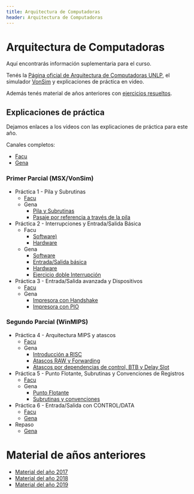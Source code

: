 ```yaml
---
title: Arquitectura de Computadoras
header: Arquitectura de Computadoras
---
```


# Arquitectura de Computadoras

Aquí encontrarás información suplementaria para el curso.

Tenés la [Página oficial de Arquitectura de Computadoras UNLP](http://weblidi.info.unlp.edu.ar/catedras/arquitecturaP2003/), el simulador  [VonSim](https://vonsim.github.io/) y explicaciones de práctica en video. 

Además tenés material de años anteriores con [ejercicios resueltos](2019/index.html).




## Explicaciones de práctica

Dejamos enlaces a los videos con las explicaciones de práctica para este año.

Canales completos:
* [Facu](https://www.youtube.com/channel/UCjDE_Uo6j-Vr4dcWK9mkd-A/playlists)
* [Gena](https://www.youtube.com/playlist?list=PLw3_MBoxXizjnv-60JtInvBu33MyExLgK)

### Primer Parcial (MSX/VonSim)

* Práctica 1 - Pila y Subrutinas
  * [Facu](https://www.youtube.com/watch?v=wYYpV7CaHBU&list=PLsJug27zlST8z3axrYsufsQdngTHeKHJ3)
  * Gena
    * [Pila y Subrutinas](https://www.youtube.com/watch?v=sMIxGFNLCRc&list=PLw3_MBoxXizjnv-60JtInvBu33MyExLgK)
    * [Pasaje por referencia a través de la pila](https://www.youtube.com/watch?v=VmarGadswOY&list=PLw3_MBoxXizjnv-60JtInvBu33MyExLgK&index=3)
* Práctica 2 - Interrupciones y Entrada/Salida Básica
  * Facu
    * [Software)](https://www.youtube.com/playlist?list=PLsJug27zlST_0jOif-YPPYdAHN4D-abXD)
    *  [Hardware](https://www.youtube.com/playlist?list=PLsJug27zlST-maYlfqJdK4reF5nEwmya2)
  * Gena
    * [Software](https://www.youtube.com/watch?v=_CanVjlLdU8)
    * [Entrada/Salida básica](https://www.youtube.com/watch?v=k86LvLRs-CM)
    * [Hardware](https://www.youtube.com/watch?v=nvtzp2ZGVdU)
    * [Ejercicio doble Interrupción](https://www.youtube.com/watch?v=e8Sd5BswGEI)
  <!-- * [Práctica Resuelta](apuntes/p2resuelta.docx) -->
* Práctica 3 - Entrada/Salida avanzada y Dispositivos
  * [Facu](https://www.youtube.com/playlist?list=PLsJug27zlST9plIJmaVJjoPoA8Jmoin5p)
  * Gena
    * [Impresora con Handshake](https://www.youtube.com/watch?v=RF0GO8DPCtw&list=PLw3_MBoxXizjnv-60JtInvBu33MyExLgK&index=8)
    * [Impresora con PIO](https://www.youtube.com/watch?v=6mEooTHPEMc&list=PLw3_MBoxXizjnv-60JtInvBu33MyExLgK&index=10)
  


### Segundo Parcial (WinMIPS)
* Práctica 4 - Arquitectura MIPS y atascos
  * [Facu](https://www.youtube.com/playlist?list=PLsJug27zlST_R6ePpsdaHkoMQ63g_HrWH)
  * Gena
    * [Introducción a RISC](https://www.youtube.com/watch?v=NFAXyoqioUk&list=PLw3_MBoxXizjnv-60JtInvBu33MyExLgK&index=10)
    * [Atascos RAW y Forwarding](https://www.youtube.com/watch?v=n04NT1pIL-A&list=PLw3_MBoxXizjnv-60JtInvBu33MyExLgK&index=11)
    * [Atascos por dependencias de control, BTB y Delay Slot](https://www.youtube.com/watch?v=Nt2h2CfdgKw&list=PLw3_MBoxXizjnv-60JtInvBu33MyExLgK&index=12)
* Práctica 5 - Punto Flotante, Subrutinas y Convenciones de Registros
  * [Facu](https://www.youtube.com/playlist?list=PLsJug27zlST_zE4ZFbV0XsCcglULQAdxG)
  * Gena
    * [Punto Flotante](https://www.youtube.com/watch?v=uXzYixdnt8A&list=PLw3_MBoxXizjnv-60JtInvBu33MyExLgK&index=13)
    * [Subrutinas y convenciones](https://www.youtube.com/watch?v=kGLZgBJhYgk&list=PLw3_MBoxXizjnv-60JtInvBu33MyExLgK&index=14)
* Práctica 6 - Entrada/Salida con CONTROL/DATA
  * [Facu](https://www.youtube.com/playlist?list=PLsJug27zlST_IxXS-ENvs0_QCBlVWhgE6)
  * [Gena](https://www.youtube.com/watch?v=YlvYN1TGqIo&list=PLw3_MBoxXizjnv-60JtInvBu33MyExLgK&index=14)
* Repaso
  * [Gena](https://www.youtube.com/watch?v=jgztyANXjxo&list=PLw3_MBoxXizjnv-60JtInvBu33MyExLgK&index=16)
  

# Material de años anteriores

*   [Material del año 2017](2017/index.html)
*   [Material del año 2018](2018/index.html)
*   [Material del año 2019](2019/index.html)
